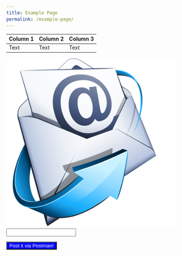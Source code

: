 ```yaml
---
title: Example Page
permalink: /example-page/
---
```

| Column 1 | Column 2 | Column 3 |
| -------- | -------- | -------- |
| Text     | Text     | Text     |


<img src="/images/email.png" alt="..." width="90%" height="90%">

<input type="text" id = "txtEmailAddress">

<button type="submit" style="background:blue;color:white;">Post it via Postman!</button>
